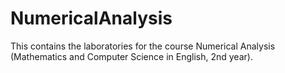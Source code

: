# NumericalAnalysis
This contains the laboratories for the course Numerical Analysis (Mathematics and Computer Science in English, 2nd year).
